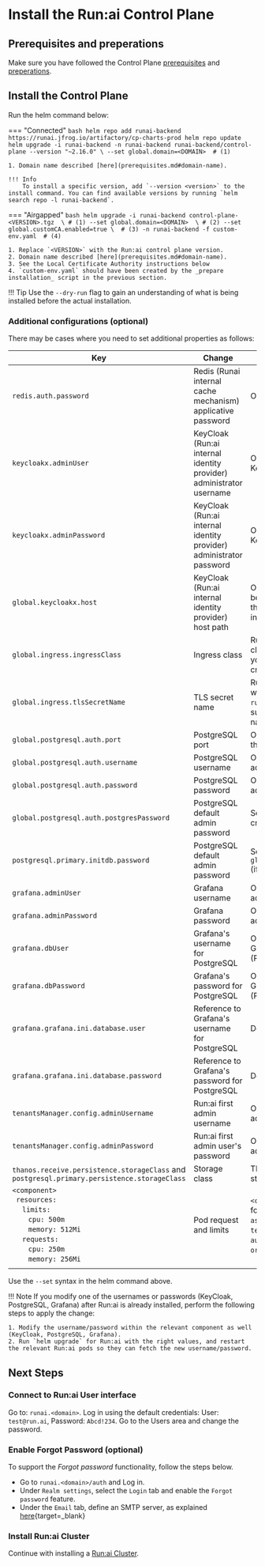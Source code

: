 
# Install the Run:ai Control Plane

## Prerequisites and preperations

Make sure you have followed the Control Plane [prerequisites](./prerequisites.md) and [preperations](./preparations.md).

## Install the Control Plane

Run the helm command below:

=== "Connected"
    ``` bash
    helm repo add runai-backend https://runai.jfrog.io/artifactory/cp-charts-prod
    helm repo update
    helm upgrade -i runai-backend -n runai-backend runai-backend/control-plane --version "~2.16.0" \
        --set global.domain=<DOMAIN>  # (1)
    ```

    1. Domain name described [here](prerequisites.md#domain-name). 

    !!! Info
        To install a specific version, add `--version <version>` to the install command. You can find available versions by running `helm search repo -l runai-backend`.

=== "Airgapped"
    ``` bash
    helm upgrade -i runai-backend control-plane-<VERSION>.tgz  \ # (1)
        --set global.domain=<DOMAIN>  \ # (2)
        --set global.customCA.enabled=true \  # (3)
        -n runai-backend -f custom-env.yaml  # (4)
    ```

    1. Replace `<VERSION>` with the Run:ai control plane version.
    2. Domain name described [here](prerequisites.md#domain-name). 
    3. See the Local Certificate Authority instructions below
    4. `custom-env.yaml` should have been created by the _prepare installation_ script in the previous section. 

!!! Tip
    Use the  `--dry-run` flag to gain an understanding of what is being installed before the actual installation.

### Additional configurations (optional)

There may be cases where you need to set additional properties as follows:

|  Key     | Change   | Description |
|----------|----------|-------------|
| `redis.auth.password` | Redis (Runai internal cache mechanism) applicative password | Override the default password |
| `keycloakx.adminUser` | KeyCloak (Run:ai internal identity provider) administrator username | Override the default user name of the Keycloak administrator user |
| `keycloakx.adminPassword` | KeyCloak (Run:ai internal identity provider) administrator password | Override the default password of the Keycloak administrator user |
| `global.keycloakx.host` |  KeyCloak (Run:ai internal identity provider) host path | Override the DNS for Keycloak. This can be used to access Keycloak from outside the Run:ai Control Plane cluster via ingress |
| `global.ingress.ingressClass` |  Ingress class  |  Run:ai default is using NGINX. If your cluster has a different ingress controller, you can configure the ingress class to be created by Run:ai |
| `global.ingress.tlsSecretName`  | TLS secret name  | Run:ai requires the creation of a secret with domain certificate. See [above](#domain-certificate). If the `runai-backend` namespace already had such a secret, you can set the secret name here  |
| `global.postgresql.auth.port`  | PostgreSQL port | Override the default PostgreSQL port for the Run:ai database  |
| `global.postgresql.auth.username`  | PostgreSQL username | Override the Run:ai default user name for accessing the Run:ai database  |
| `global.postgresql.auth.password`  | PostgreSQL password | Override the Run:ai default password for accessing the Run:ai database  |
| `global.postgresql.auth.postgresPassword`  | PostgreSQL default admin password | Set the password of the admin user created by default by PostgreSQL |
| `postgresql.primary.initdb.password`  | PostgreSQL default admin password | Set the same password as in `global.postgresql.auth.postgresPassword` (if changed) |
| `grafana.adminUser`  | Grafana username  |   Override the Run:ai default user name for accessing Grafana |
| `grafana.adminPassword`  | Grafana password  |   Override the Run:ai default password for accessing Grafana |
| `grafana.dbUser`  | Grafana's username for PostgreSQL  |   Override the Run:ai default user name for Grafana to access Run:ai database (PostgreSQL) |
| `grafana.dbPassword`  | Grafana's password for PostgreSQL |   Override the Run:ai default password for Grafana to access Run:ai database (PostgreSQL) |
| `grafana.grafana.ini.database.user`  | Reference to Grafana's username for PostgreSQL  |  Don't override this value |
| `grafana.grafana.ini.database.password`  | Reference to Grafana's password for PostgreSQL |   Don't override this value |
| `tenantsManager.config.adminUsername`  | Run:ai first admin username |   Override the default user name of the first admin user created with Run:ai |
| `tenantsManager.config.adminPassword`  | Run:ai first admin user's password |   Override the default password of the first admin user created with Run:ai |
| `thanos.receive.persistence.storageClass` and `postgresql.primary.persistence.storageClass` | Storage class | The installation to work with a specific storage class rather than the default one |
| `<component>` <br> &ensp;`resources:` <br> &emsp; `limits:` <br> &emsp; &ensp; `cpu: 500m` <br> &emsp; &ensp; `memory: 512Mi` <br> &emsp; `requests:` <br> &emsp; &ensp; `cpu: 250m` <br> &emsp; &ensp; `memory: 256Mi`  | Pod request and limits  |  `<component>` may be anyone of the following: `backend`, `frontend`, `assetsService`, `identityManager`, `tenantsManager`, `keycloakx`, `grafana`, `authorization`, `orgUnitService`,`policyService`  |
|<div style="width:200px"></div>| | |

Use the `--set` syntax in the helm command above.  

!!! Note
    If you modify one of the usernames or passwords (KeyCloak, PostgreSQL, Grafana) after Run:ai is already installed, perform the following steps to apply the change:

    1. Modify the username/password within the relevant component as well (KeyCloak, PostgreSQL, Grafana).
    2. Run `helm upgrade` for Run:ai with the right values, and restart the relevant Run:ai pods so they can fetch the new username/password.

## Next Steps

### Connect to Run:ai User interface

Go to: `runai.<domain>`. Log in using the default credentials: User: `test@run.ai`, Password: `Abcd!234`. Go to the Users area and change the password.

### Enable Forgot Password (optional)

To support the *Forgot password* functionality, follow the steps below.

* Go to `runai.<domain>/auth` and Log in.
* Under `Realm settings`, select the `Login` tab and enable the `Forgot password` feature.
* Under the `Email` tab, define an SMTP server, as explained [here](https://www.keycloak.org/docs/latest/server_admin/#_email){target=_blank}

### Install Run:ai Cluster

Continue with installing a [Run:ai Cluster](cluster.md).
